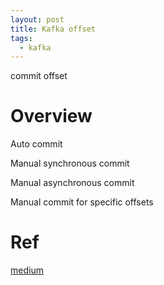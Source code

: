 ```yaml
---
layout: post
title: Kafka offset
tags:
  - kafka
---
```


commit offset

# Overview

Auto commit

Manual synchronous commit

Manual asynchronous commit

Manual commit for specific offsets



# Ref 

[medium](https://medium.com/@rramiz.rraza/kafka-programming-different-ways-to-commit-offsets-7bcd179b225a)





